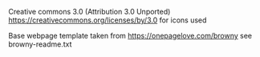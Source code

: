 Creative commons 3.0 (Attribution 3.0 Unported) https://creativecommons.org/licenses/by/3.0 for icons used

Base webpage template taken from https://onepagelove.com/browny see browny-readme.txt